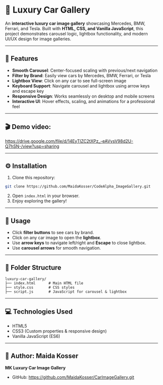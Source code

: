 # 🚗 Luxury Car Gallery

An **interactive luxury car image gallery** showcasing Mercedes, BMW, Ferrari, and Tesla. Built with **HTML, CSS, and Vanilla JavaScript**, this project demonstrates carousel logic, lightbox functionality, and modern UI/UX design for image galleries.

---

## 🌟 Features

- **Smooth Carousel**: Center-focused scaling with previous/next navigation  
- **Filter by Brand**: Easily view cars by Mercedes, BMW, Ferrari, or Tesla  
- **Lightbox View**: Click on any car to see full-screen image  
- **Keyboard Support**: Navigate carousel and lightbox using arrow keys and escape key  
- **Responsive Design**: Works seamlessly on desktop and mobile screens  
- **Interactive UI**: Hover effects, scaling, and animations for a professional feel  

---

## 🎬 Demo video:

https://drive.google.com/file/d/14EyTIZC2tXPz_-eAVvsV98d2U-Q7hSN-/view?usp=sharing

---

## ⚙ Installation

1. Clone this repository:

```bash
git clone https://github.com/MaidaKosser/CodeAlpha_ImageGallery.git
````

2. Open `index.html` in your browser.
3. Enjoy exploring the gallery!

---

## 📝 Usage

* Click **filter buttons** to see cars by brand.
* Click on any car image to open the **lightbox**.
* Use **arrow keys** to navigate left/right and **Escape** to close lightbox.
* Use **carousel arrows** for smooth navigation.

---

## 📂 Folder Structure

```
luxury-car-gallery/
├── index.html      # Main HTML file
├── style.css       # CSS styles
├── script.js       # JavaScript for carousel & lightbox
```

---

## 💻 Technologies Used

* HTML5
* CSS3 (Custom properties & responsive design)
* Vanilla JavaScript (ES6)

---

## 👤 Author: Maida Kosser

**MK Luxury Car Image Gallery**

* GitHub: https://github.com/MaidaKosser/CarImageGallery.git


